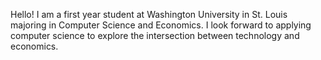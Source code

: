 Hello! I am a first year student at Washington University in St. Louis majoring in Computer Science and Economics. I look forward to applying computer science to explore the intersection between technology and economics.
